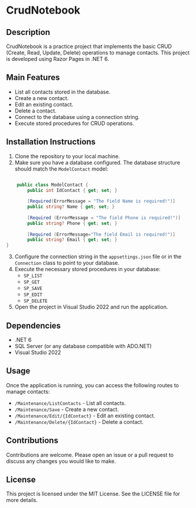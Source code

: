 # CrudNotebook

## Description
CrudNotebook is a practice project that implements the basic CRUD (Create, Read, Update, Delete) operations to manage contacts. This project is developed using Razor Pages in .NET 6.

## Main Features
- List all contacts stored in the database.
- Create a new contact.
- Edit an existing contact.
- Delete a contact.
- Connect to the database using a connection string.
- Execute stored procedures for CRUD operations.

## Installation Instructions
1. Clone the repository to your local machine.
2. Make sure you have a database configured. The database structure should match the `ModelContact` model:

```csharp

    public class ModelContact { 
        public int IdContact { get; set; }
        
        [Required(ErrorMessage = "The field Name is required!")]
        public string? Name { get; set; }
        
        [Required (ErrorMessage = "The field Phone is required!")]
        public string? Phone { get; set; }
        
        [Required (ErrorMessage="The field Email is required!")]
        public string? Email { get; set; }
}
```

3. Configure the connection string in the `appsettings.json` file or in the `Connection` class to point to your database.
4. Execute the necessary stored procedures in your database:
    - `SP_LIST`
    - `SP_GET`
    - `SP_SAVE`
    - `SP_EDIT`
    - `SP_DELETE`
5. Open the project in Visual Studio 2022 and run the application.

## Dependencies
- .NET 6
- SQL Server (or any database compatible with ADO.NET)
- Visual Studio 2022

## Usage
Once the application is running, you can access the following routes to manage contacts:
- `/Maintenance/ListContacts` - List all contacts.
- `/Maintenance/Save` - Create a new contact.
- `/Maintenance/Edit/{IdContact}` - Edit an existing contact.
- `/Maintenance/Delete/{IdContact}` - Delete a contact.

## Contributions
Contributions are welcome. Please open an issue or a pull request to discuss any changes you would like to make.

## License
This project is licensed under the MIT License. See the LICENSE file for more details.
